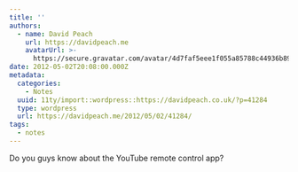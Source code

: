 ```yaml
---
title: ''
authors:
  - name: David Peach
    url: https://davidpeach.me
    avatarUrl: >-
      https://secure.gravatar.com/avatar/4d7faf5eee1f055a85788c44936b8995eaab6dfb004e7854ec747ccb272e91ee?s=96&d=mm&r=g
date: 2012-05-02T20:08:00.000Z
metadata:
  categories:
    - Notes
  uuid: 11ty/import::wordpress::https://davidpeach.co.uk/?p=41284
  type: wordpress
  url: https://davidpeach.me/2012/05/02/41284/
tags:
  - notes
---
```

Do you guys know about the YouTube remote control app?